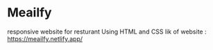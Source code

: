 # Meailfy
responsive website for resturant Using HTML and CSS
lik of website :
https://meailfy.netlify.app/
